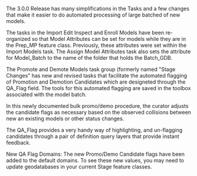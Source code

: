 The 3.0.0 Release has many simplifications in the Tasks and a few changes that make it easier to do automated processing of large batched of new models.

The tasks in the Import Edit Inspect and Enroll Models have been re-organized so that Model Attributes can be set for models while they are in the Prep_MP feature class. Previously, these attributes were set within the Import Models task. The Assign Model Attributes task also sets the attribute for Model_Batch to the name of the folder that holds the Batch_GDB.

The Promote and Demote Models task group (formerly named "Stage Changes" has new and revised tasks that facilitate the automated flagging of Promotion and Demotion Candidates which are designeted through the QA_Flag field. The tools for this automated flagging are saved in the toolbox associated with the model batch. 

In this newly documented bulk promo/demo procedure, the curator adjusts the candidate flags as necessary based on the observed collisions between new an existing models or other status changes. 

The QA_Flag provides a very handy way of highlighting, and un-flagging candidates through a pair of definition query layers that provide instant feedback. 

New QA Flag Domains:
The new Promo/Demo Candidate flags have been added to the default domains. To see these new values, you may need to update geodatabases in your current Stage feature classes. 
